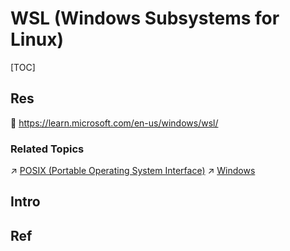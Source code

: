 # WSL (Windows Subsystems for Linux)

[TOC]



## Res
📂 https://learn.microsoft.com/en-us/windows/wsl/


### Related Topics
↗ [POSIX (Portable Operating System Interface)](../../../../🧬%20Computer%20System/Computer%20Interfaces%20&%20Hardware%20Drivers/System%20Call%20Interfaces%20(SCI)/POSIX%20(Portable%20Operating%20System%20Interface).md)
↗ [Windows](../../../Microsoft%20Operating%20Systems/Windows/Windows.md)



## Intro



## Ref
[Windows 11 安装 WSL2 - 风中追风的文章 - 知乎]: https://zhuanlan.zhihu.com/p/475462241
